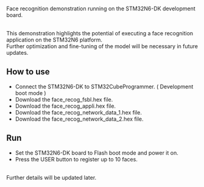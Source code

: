 <br/>Face recognition demonstration running on the STM32N6-DK development board.


<br/>This demonstration highlights the potential of executing a face recognition application on the STM32N6 platform. 
<br/>Further optimization and fine-tuning of the model will be necessary in future updates.

## How to use
- Connect the STM32N6-DK to STM32CubeProgrammer. ( Development boot mode )
- Download the face_recog_fsbl.hex file.
- Download the face_recog_appli.hex file.
- Download the face_recog_network_data_1.hex file.
- Download the face_recog_network_data_2.hex file.


## Run
- Set the STM32N6-DK board to Flash boot mode and power it on.
- Press the USER button to register up to 10 faces.


<br/>Further details will be updated later.
